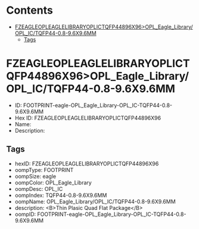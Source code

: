 



Contents
========

* [FZEAGLEOPLEAGLELIBRARYOPLICTQFP44896X96>OPL_Eagle_Library/OPL_IC/TQFP44-0.8-9.6X9.6MM](#fzeagleopleaglelibraryoplictqfp44896x96opl_eagle_libraryopl_ictqfp44-08-96x96mm)
	* [Tags](#tags)

# FZEAGLEOPLEAGLELIBRARYOPLICTQFP44896X96>OPL_Eagle_Library/OPL_IC/TQFP44-0.8-9.6X9.6MM

- ID: FOOTPRINT-eagle-OPL_Eagle_Library-OPL_IC-TQFP44-0.8-9.6X9.6MM
- Hex ID: FZEAGLEOPLEAGLELIBRARYOPLICTQFP44896X96
- Name: 
- Description: 

## Tags

- hexID: FZEAGLEOPLEAGLELIBRARYOPLICTQFP44896X96
- oompType: FOOTPRINT
- oompSize: eagle
- oompColor: OPL_Eagle_Library
- oompDesc: OPL_IC
- oompIndex: TQFP44-0.8-9.6X9.6MM
- oompName: OPL_Eagle_Library/OPL_IC/TQFP44-0.8-9.6X9.6MM
- description: &lt;B&gt;Thin Plasic Quad Flat Package&lt;/B&gt;
- oompID: FOOTPRINT-eagle-OPL_Eagle_Library-OPL_IC-TQFP44-0.8-9.6X9.6MM
